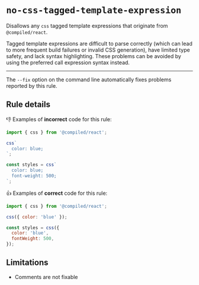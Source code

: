 # `no-css-tagged-template-expression`

Disallows any `css` tagged template expressions that originate from `@compiled/react`.

Tagged template expressions are difficult to parse correctly (which can lead to more frequent build failures or invalid CSS generation), have limited type safety, and lack syntax highlighting. These problems can be avoided by using the preferred call expression syntax instead.

---

The `--fix` option on the command line automatically fixes problems reported by this rule.

## Rule details

👎 Examples of **incorrect** code for this rule:

```js
import { css } from '@compiled/react';

css`
  color: blue;
`;

const styles = css`
  color: blue;
  font-weight: 500;
`;
```

👍 Examples of **correct** code for this rule:

```js
import { css } from '@compiled/react';

css({ color: 'blue' });

const styles = css({
  color: 'blue',
  fontWeight: 500,
});
```

## Limitations

- Comments are not fixable

